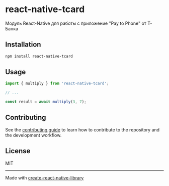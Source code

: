 # react-native-tcard

Модуль React-Native для работы с приложение "Pay to Phone" от Т-Банка

## Installation

```sh
npm install react-native-tcard
```

## Usage


```js
import { multiply } from 'react-native-tcard';

// ...

const result = await multiply(3, 7);
```


## Contributing

See the [contributing guide](CONTRIBUTING.md) to learn how to contribute to the repository and the development workflow.

## License

MIT

---

Made with [create-react-native-library](https://github.com/callstack/react-native-builder-bob)
